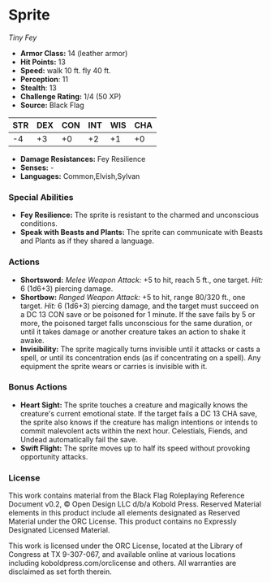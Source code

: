 # Sprite

*Tiny* *Fey*

- **Armor Class:** 14 (leather armor)
- **Hit Points:** 13 
- **Speed:** walk 10 ft. fly 40 ft.
- **Perception**: 11
- **Stealth**: 13
- **Challenge Rating:** 1/4 (50 XP)
- **Source:** Black Flag

| STR | DEX | CON | INT | WIS | CHA |
| --- | --- | --- | --- | --- | --- |
| -4 | +3 | +0 | +2 | +1 | +0 |

- **Damage Resistances:** Fey Resilience
- **Senses:** -
- **Languages:** Common,Elvish,Sylvan

### Special Abilities

- **Fey Resilience:** The sprite is resistant to the charmed and unconscious conditions.
- **Speak with Beasts and Plants:** The sprite can communicate with Beasts and Plants as if they shared a language.

### Actions

- **Shortsword:** _Melee Weapon Attack:_ +5 to hit, reach 5 ft., one target. _Hit:_ 6 (1d6+3) piercing damage.
- **Shortbow:** _Ranged Weapon Attack:_ +5 to hit, range 80/320 ft., one target. _Hit:_ 6 (1d6+3) piercing damage, and the target must succeed on a DC 13 CON save or be poisoned for 1 minute. If the save fails by 5 or more, the poisoned target falls unconscious for the same duration, or until it takes damage or another creature takes an action to shake it awake.
- **Invisibility:** The sprite magically turns invisible until it attacks or casts a spell, or until its concentration ends (as if concentrating on a spell). Any equipment the sprite wears or carries is invisible with it.

### Bonus Actions

- **Heart Sight:** The sprite touches a creature and magically knows the creature's current emotional state. If the target fails a DC 13 CHA save, the sprite also knows if the creature has malign intentions or intends to commit malevolent acts within the next hour. Celestials, Fiends, and Undead automatically fail the save.
- **Swift Flight:** The sprite moves up to half its speed without provoking opportunity attacks.


### License

This work contains material from the Black Flag Roleplaying Reference Document v0.2, © Open Design LLC d/b/a Kobold Press. Reserved Material elements in this product include all elements designated as Reserved Material under the ORC License. This product contains no Expressly Designated Licensed Material.

This work is licensed under the ORC License, located at the Library of Congress at TX 9-307-067, and available online at various locations including koboldpress.com/orclicense and others. All warranties are disclaimed as set forth therein.
